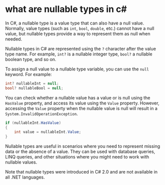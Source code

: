 # what are nullable types in c#

In C#, a nullable type is a value type that can also have a null value. Normally, value types (such as `int`, `bool`, `double`, etc.) cannot have a null value, but nullable types provide a way to represent them as null when needed.

Nullable types in C# are represented using the `?` character after the value type name. For example, `int?` is a nullable integer type, `bool?` a nullable boolean type, and so on.

To assign a null value to a nullable type variable, you can use the `null` keyword. For example:

```csharp
int? nullableInt = null;
bool? nullableBool = null;
```

You can check whether a nullable value has a value or is null using the `HasValue` property, and access its value using the `Value` property. However, accessing the `Value` property when the nullable value is null will result in a `System.InvalidOperationException`.

```csharp
if (nullableInt.HasValue)
{
    int value = nullableInt.Value;
}
```

Nullable types are useful in scenarios where you need to represent missing data or the absence of a value. They can be used with database queries, LINQ queries, and other situations where you might need to work with nullable values.

Note that nullable types were introduced in C# 2.0 and are not available in all .NET languages.